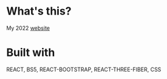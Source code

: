 # What's this?

My 2022 [website](https://www.christianbmartinez.com/)

# Built with

REACT, BS5, REACT-BOOTSTRAP, REACT-THREE-FIBER, CSS
